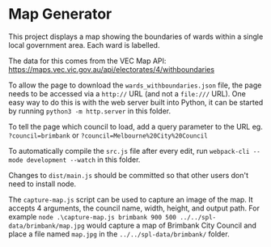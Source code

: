 # Map Generator

This project displays a map showing the boundaries of wards within a single local government area. Each ward is labelled.

The data for this comes from the VEC Map API: https://maps.vec.vic.gov.au/api/electorates/4/withboundaries

To allow the page to download the `wards_withboundaries.json` file, the page needs to be accessed via a `http://` URL (and not a `file:///` URL). One easy way to do this is with the web server built into Python, it can be started by running `python3 -m http.server` in this folder.

To tell the page which council to load, add a query parameter to the URL eg. `?council=brimbank` or `?council=Melbourne%20City%20Council`

To automatically compile the `src.js` file after every edit, run `webpack-cli --mode development --watch` in this folder.

Changes to `dist/main.js` should be committed so that other users don't need to install node.

The `capture-map.js` script can be used to capture an image of the map. It accepts 4 arguments, the council name, width, height, and output path. For example `node .\capture-map.js brimbank 900 500 ../../spl-data/brimbank/map.jpg` would capture a map of Brimbank City Council and place a file named `map.jpg` in the `../../spl-data/brimbank/` folder.